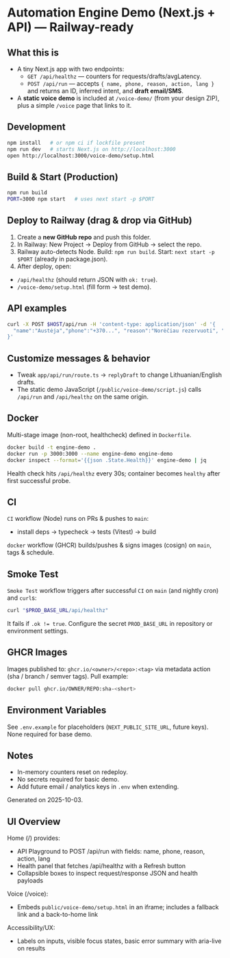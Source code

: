 # Automation Engine Demo (Next.js + API) — Railway-ready

## What this is

- A tiny Next.js app with two endpoints:
  - `GET /api/healthz` — counters for requests/drafts/avgLatency.
  - `POST /api/run` — accepts `{ name, phone, reason, action, lang }` and returns an ID, inferred intent, and **draft email/SMS**.
- A **static voice demo** is included at `/voice-demo/` (from your design ZIP), plus a simple `/voice` page that links to it.


## Development

```bash
npm install   # or npm ci if lockfile present
npm run dev   # starts Next.js on http://localhost:3000
open http://localhost:3000/voice-demo/setup.html
```

## Build & Start (Production)

```bash
npm run build
PORT=3000 npm start   # uses next start -p $PORT
```

## Deploy to Railway (drag & drop via GitHub)

1. Create a **new GitHub repo** and push this folder.
2. In Railway: New Project → Deploy from GitHub → select the repo.
3. Railway auto-detects Node. Build: `npm run build`. Start: `next start -p $PORT` (already in package.json).
4. After deploy, open:

- `/api/healthz` (should return JSON with `ok: true`).
- `/voice-demo/setup.html` (fill form → test demo).

## API examples

```bash
curl -X POST $HOST/api/run -H 'content-type: application/json' -d '{
  "name":"Austėja","phone":"+370...", "reason":"Norėčiau rezervuoti", "action":"bookings", "lang":"lt"
}'
```

## Customize messages & behavior

- Tweak `app/api/run/route.ts` → `replyDraft` to change Lithuanian/English drafts.
- The static demo JavaScript (`/public/voice-demo/script.js`) calls `/api/run` and `/api/healthz` on the same origin.

## Docker

Multi-stage image (non-root, healthcheck) defined in `Dockerfile`.

```bash
docker build -t engine-demo .
docker run -p 3000:3000 --name engine-demo engine-demo
docker inspect --format='{{json .State.Health}}' engine-demo | jq
```

Health check hits `/api/healthz` every 30s; container becomes `healthy` after first successful probe.

## CI

`CI` workflow (Node) runs on PRs & pushes to `main`:

- install deps → typecheck → tests (Vitest) → build

`docker` workflow (GHCR) builds/pushes & signs images (cosign) on `main`, tags & schedule.

## Smoke Test

`Smoke Test` workflow triggers after successful `CI` on `main` (and nightly cron) and `curl`s:

```bash
curl "$PROD_BASE_URL/api/healthz"
```

It fails if `.ok != true`. Configure the secret `PROD_BASE_URL` in repository or environment settings.

## GHCR Images

Images published to: `ghcr.io/<owner>/<repo>:<tag>` via metadata action (sha / branch / semver tags).
Pull example:

```bash
docker pull ghcr.io/OWNER/REPO:sha-<short>
```

## Environment Variables

See `.env.example` for placeholders (`NEXT_PUBLIC_SITE_URL`, future keys). None required for base demo.

## Notes

- In-memory counters reset on redeploy.
- No secrets required for basic demo.
- Add future email / analytics keys in `.env` when extending.

Generated on 2025-10-03.

## UI Overview

Home (/) provides:

- API Playground to POST /api/run with fields: name, phone, reason, action, lang
- Health panel that fetches /api/healthz with a Refresh button
- Collapsible boxes to inspect request/response JSON and health payloads

Voice (/voice):

- Embeds `public/voice-demo/setup.html` in an iframe; includes a fallback link and a back-to-home link

Accessibility/UX:

- Labels on inputs, visible focus states, basic error summary with aria-live on results
